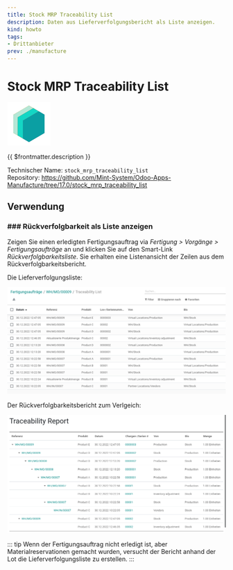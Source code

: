 ```yaml
---
title: Stock MRP Traceability List
description: Daten aus Lieferverfolgungsbericht als Liste anzeigen.
kind: howto
tags:
- Drittanbieter
prev: ./manufacture
---
```

# Stock MRP Traceability List
![icon_oms_box](attachments/icons_odoo_mint_system.png)

{{ $frontmatter.description }}

Technischer Name: `stock_mrp_traceability_list`\
Repository: <https://github.com/Mint-System/Odoo-Apps-Manufacture/tree/17.0/stock_mrp_traceability_list>


## Verwendung

### ### Rückverfolgbarkeit als Liste anzeigen

Zeigen Sie einen erledigten Fertigungsauftrag via *Fertigung > Vorgänge > Fertigungsaufträge* an und klicken Sie auf den Smart-Link *_Rückverfolgbarkeitsliste_*. Sie erhalten eine Listenansicht der Zeilen aus dem Rückverfolgbarkeitsbericht.

Die Lieferverfolgungsliste:

![](attachments/Stock%20MRP%20Traceability%20List.png)

Der Rückverfolgbarkeitsbericht zum Verlgeich:

![](attachments/Stock%20MRP%20Traceability%20List%20Report.png)

::: tip
Wenn der Fertigungsauftrag nicht erledigt ist, aber Materialreservationen gemacht wurden, versucht der Bericht anhand der Lot die Lieferverfolgungsliste zu erstellen.
:::